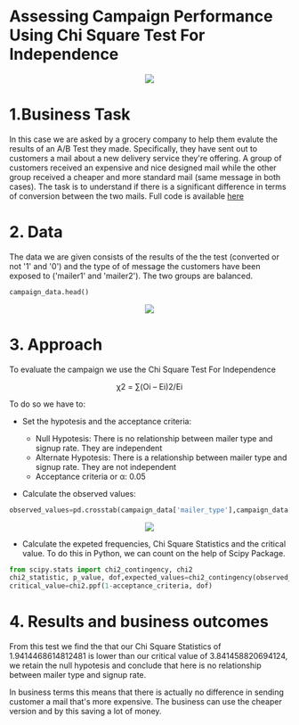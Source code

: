 # Assessing Campaign Performance Using Chi Square Test For Independence

<p align="center">
  <img src="https://user-images.githubusercontent.com/69009356/185987097-b4be59cc-fa3a-41ba-a068-69aa78a17c4b.png"
 />
</p>

# 1.Business Task
In this case we are asked by a grocery company to help them evalute the results of an A/B Test they made.
Specifically, they have sent out to customers a mail about a new delivery service they're offering. A group of customers received an expensive and nice designed mail while the other group received a cheaper and more standard mail (same message in both cases).
The task is to understand if there is a significant difference in terms of conversion between the two mails.
Full code is available [here]([https://link-url-here.org](https://github.com/Eudossodicnido/Assessing-Campaign-Performance-Using-Chi-Square-Test-For-Independence/blob/main/Assessing%20Campaign%20Performance%20Using%20Chi-Square%20Test%20For%20Independence.ipynb))

# 2. Data
The data we are given consists of the results of the the test (converted or not '1' and '0') and the type of of message the customers have been exposed to ('mailer1' and 'mailer2'). The two groups are balanced.

```python
campaign_data.head()
```
<p align="center">
  <img src="https://user-images.githubusercontent.com/69009356/185991783-af53fb31-5e64-44bf-8a23-82f6c096aa9f.JPG"
 />
</p>

# 3. Approach
To evaluate the campaign we use the Chi Square Test For Independence

<p align="center">
χ2 = ∑(Oi – Ei)2/Ei
</p>

To do so we have to:

- Set the hypotesis and the acceptance criteria:

   - Null Hypotesis: There is no relationship between mailer type and signup rate. They are independent
   - Alternate Hypotesis: There is a relationship between mailer type and signup rate. They are not independent
   - Acceptance criteria or α: 0.05 

- Calculate the observed values:

```python
observed_values=pd.crosstab(campaign_data['mailer_type'],campaign_data['signup_flag']).values
```

<p align="center">
  <img src="[https://user-images.githubusercontent.com/69009356/185991783-af53fb31-5e64-44bf-8a23-82f6c096aa9f.JPG](https://user-images.githubusercontent.com/69009356/185993134-e87bc088-aede-4bfd-9b00-15668b45453a.JPG)"
 />
</p>

- Calculate the expeted frequencies, Chi Square Statistics and the critical value. To do this in Python, we can count on the help of Scipy Package.

```python
from scipy.stats import chi2_contingency, chi2
chi2_statistic, p_value, dof,expected_values=chi2_contingency(observed_values, correction=False)
critical_value=chi2.ppf(1-acceptance_criteria, dof)

```
# 4. Results and business outcomes
From this test we find the that our Chi Square Statistics of 1.9414468614812481 is lower than our critical value of 3.841458820694124, we retain the null hypotesis and conclude that here is no relationship between mailer type and signup rate.

In business terms this means that there is actually no difference in sending customer a mail that's more expensive. The business can use the cheaper version and by this saving a lot of money.


